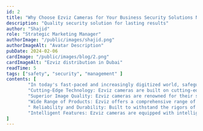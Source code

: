 ```yaml
---
id: 2
title: "Why Choose Ezviz Cameras for Your Business Security Solutions Needs"
description: "Quality security solution for lasting results"
author: "Shajid"
role: "Strategic Marketing Manager"
authorImage: "/public/images/shajid.png"
authorImageAlt: "Avatar Description"
pubDate: 2024-02-06
cardImage: "/public/images/blog/2.png"
cardImageAlt: "Ezviz distribution in Dubai"
readTime: 5
tags: ["safety", "security", "management" ]
contents: [
        "In today's fast-paced and increasingly digitized world, safeguarding your business premises has become more crucial than ever. Whether you operate a small retail store, a bustling office complex, or a large industrial facility, investing in a reliable and effective security camera system is essential for protecting your assets, employees, and customers. When it comes to choosing the right cameras for your business, Ezviz stands out as an excellent choice. Here's why:",
        "Cutting-Edge Technology: Ezviz cameras are built on cutting-edge technology, offering advanced features and functionalities that provide unparalleled security and surveillance capabilities. From high-definition imaging to intelligent analytics, Ezviz cameras are equipped to meet the diverse needs of modern businesses.",
        "Superior Image Quality: Ezviz cameras are renowned for their superior image quality, capturing crisp, clear footage in various lighting conditions. Whether it's day or night, indoor or outdoor, Ezviz cameras deliver high-resolution video that ensures every detail is captured with precision.",
        "Wide Range of Products: Ezviz offers a comprehensive range of security cameras to suit different business environments and requirements. Whether you need dome cameras for discreet indoor surveillance, bullet cameras for outdoor monitoring, or PTZ cameras for comprehensive coverage, Ezviz has you covered.",
        " Reliability and Durability: Built to withstand the rigors of continuous operation, Ezviz cameras are known for their reliability and durability. With robust construction and weatherproof design, Ezviz cameras perform optimally even in challenging environments, ensuring uninterrupted surveillance round the clock.",
        "Intelligent Features: Ezviz cameras are equipped with intelligent features such as motion detection, facial recognition, and object tracking, enabling proactive monitoring and enhanced security. These smart capabilities empower businesses to detect and respond to potential threats in real-time, minimizing risks and losses."
]
---
```

